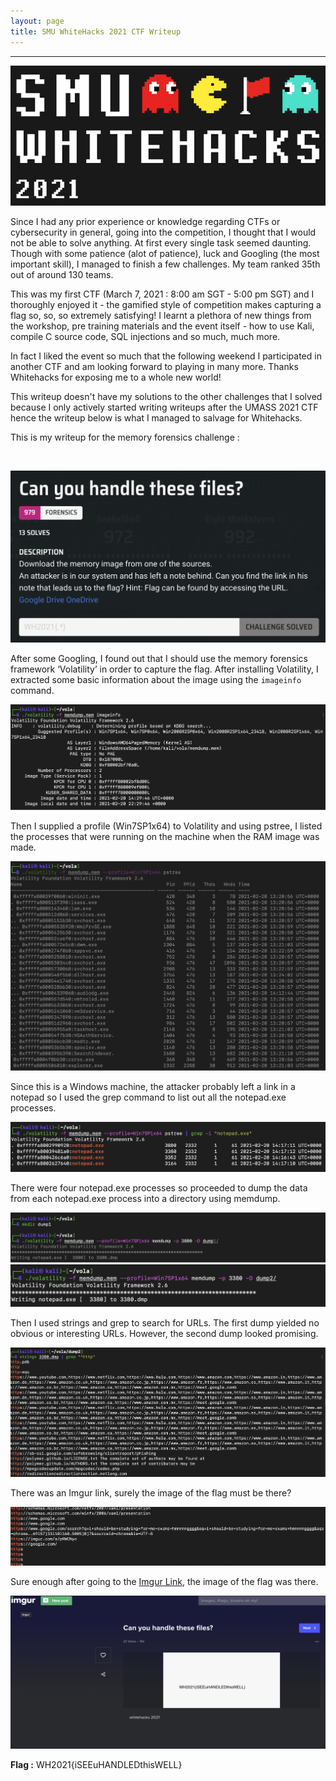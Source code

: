 ```yaml
---
layout: page
title: SMU WhiteHacks 2021 CTF Writeup
---
```

<hr/>

![SMU Whitehacks 2021 Writeup](/assets/img/ctfImages/2021/whitehacks2021/whitehacks-logo.png)

Since I had any prior experience or knowledge regarding CTFs or cybersecurity in general, going into the competition, I thought that I would not be able to solve anything. At first every single task seemed daunting. Though with some patience (alot of patience), luck and Googling (the most important skill), I managed to finish a few challenges. My team ranked 35th out of around 130 teams.

This was my first CTF (March 7, 2021 : 8:00 am SGT - 5:00 pm SGT) and I thoroughly enjoyed it - the gamified style of competition makes capturing a flag so, so, so extremely satisfying! I learnt a plethora of new things from the workshop, pre training materials and the event itself - how to use Kali, compile C source code, SQL injections and so much, much more.

In fact I liked the event so much that the following weekend I participated in another CTF and am looking forward to playing in many more. Thanks Whitehacks for exposing me to a whole new world! 

This writeup doesn't have my solutions to the other challenges that I solved because I only actively started writing writeups after the UMASS 2021 CTF hence the writeup below is what I managed to salvage for Whitehacks.

This is my writeup for the memory forensics challenge :

<br/>

![SMU Whitehacks 2021 Writeup](/assets/img/ctfImages/2021/whitehacks2021/image6.png)

After some Googling, I found out that I should use the memory forensics framework ‘Volatility’ in order to capture the flag.
After installing Volatility, I extracted some basic information about the image using the `imageinfo` command.

![SMU Whitehacks 2021 Writeup](/assets/img/ctfImages/2021/whitehacks2021/image1.png)

Then I supplied a profile (Win7SP1x64) to Volatility and using pstree, I listed the processes that were running on the machine when the RAM image was made.

![SMU Whitehacks 2021 Writeup](/assets/img/ctfImages/2021/whitehacks2021/image2.png)

Since this is a Windows machine, the attacker probably left a link in a notepad so I used the grep command to list out all the notepad.exe processes.

![SMU Whitehacks 2021 Writeup](/assets/img/ctfImages/2021/whitehacks2021/image8.png)

There were four notepad.exe processes so proceeded to dump the data from each notepad.exe process into a directory using memdump.

![SMU Whitehacks 2021 Writeup](/assets/img/ctfImages/2021/whitehacks2021/image4.png)
![SMU Whitehacks 2021 Writeup](/assets/img/ctfImages/2021/whitehacks2021/image9.png)

Then I used strings and grep to search for URLs. The first dump yielded no obvious or interesting URLs. However, the second dump looked promising.

![SMU Whitehacks 2021 Writeup](/assets/img/ctfImages/2021/whitehacks2021/image3.png)

There was an Imgur link, surely the image of the flag must be there?

![SMU Whitehacks 2021 Writeup](/assets/img/ctfImages/2021/whitehacks2021/image7.png)

Sure enough after going to the <a href="https://imgur.com/a/pRWCNyo" target="_blank">Imgur Link</a>, the image of the flag was there.

![SMU Whitehacks 2021 Writeup](/assets/img/ctfImages/2021/whitehacks2021/image5.png)

**Flag :**  WH2021{iSEEuHANDLEDthisWELL}



